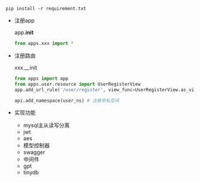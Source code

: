 `pip install -r requirement.txt`

- 注册app

  app.__init__
    ```python
    from apps.xxx import *
    ```

- 注册路由

  xxx.__init
    ```python
    from apps import app
    from apps.user.resource import UserRegisterView
    app.add_url_rule('/user/register', view_func=UserRegisterView.as_view('register'))
    
    api.add_namespace(user_ns) # 注册命名空间
  ```
- 实现功能
  - mysql主从读写分离
  - jwt
  - aes
  - 模型控制器
  - swagger
  - 中间件
  - gpt
  - tinydb
